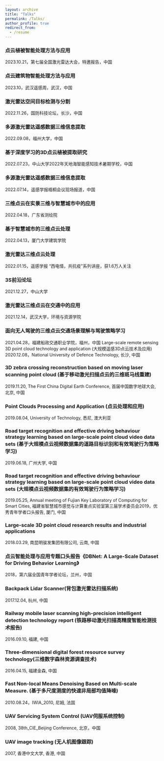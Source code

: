 ```yaml
---
layout: archive
title: "Talks"
permalink: /Talks/
author_profile: true
redirect_from:
  - /resume
---
```

<!--### 海峡两岸无线电科学与技术大会
2023.1，北京，中国
激光雷达空间目标检测与分割
2022.11.26，国防科技论坛，长沙，中国-->

### 点云植被智能处理方法与应用
2023.10.21，第七届全国激光雷达大会，特邀报告，中国
### 点云建筑物智能处理方法与应用
2023.10，武汉遥感周，武汉，中国
### 激光雷达空间目标检测与分割
2022.11.26，国防科技论坛，长沙，中国
### 多源激光雷达遥感数据三维信息提取
2022.09.08，福州大学，中国
### 基于深度学习的3D点云植被提取研究
2022.07.23，中山大学2022年天地海智能感知技术暑期学校，中国
### 多源激光雷达遥感数据三维信息提取
2022.07.14，遥感学报梧桐会议现场报道，中国
### 三维点云在实景三维与智慧城市中的应用
2022.04.18，广东省测绘院 
### 基于智慧城市的三维点云处理
2022.04.13，厦门大学建筑学院 
### 激光雷达三维点云处理
2022.01.15，遥感学报 “西电情，共抗疫”系列讲座，获1.6万人关注
### 3S前沿论坛
2021.12.27，中山大学
### 激光雷达三维点云在交通中的应用
2021.12.14，武汉大学，环境与资源学院
### 面向无人驾驶的三维点云交通场景理解与驾驶策略学习
2021.04.28，福建船政交通职业学院，福州，中国
Large-scale remote sensing 3D point cloud technology and application (大规模遥感3D点云技术及应用)
2020.12.08，National University of Defence Technology, 长沙, 中国
### 3D zebra crossing reconstruction based on moving laser scanning point cloud (基于移动激光扫描点云的三维斑马线重建)
2019.11.20, The First China Digital Earth Conference, 首届中国数字地球大会, 北京, 中国
### Point Clouds Processing and Application (点云处理和应用)
2019.08.04, University of Technology, 悉尼, 澳大利亚
### Road target recognition and effective driving behaviour strategy learning based on large-scale point cloud video data sets (基于大规模点云视频数据集的道路目标识别和有效驾驶行为策略学习)
2019.06.18, 广州大学, 中国
### Road target recognition and effective driving behaviour strategy learning based on large-scale point cloud video data sets (大规模点云视频数据集的有效驾驶行为策略学习)
2019.05.25, Annual meeting of Fujian Key Laboratory of Computing for Smart Cities, 福建省智慧城市感觉与计算重点实验室第三届学术委员会2019，优秀青年学者口头报告, 厦门, 中国
### Large-scale 3D point cloud research results and industrial applications
2018.03.29, 南昆明骏发集团有限公司, 云南, 中国
### 点云智能处理与应用专题口头报告《DBNet: A Large-Scale Dataset for Driving Behavior Learning》
2018，第六届全国青年学者论坛，兰州，中国
### Backpack Lidar Scanner(背包激光雷达扫描系统)
2017.12.04, 杭州, 中国
### Railway mobile laser scanning high-precision intelligent detection technology report (铁路移动激光扫描高精度智能检测技术报告)
2016.09.10, 福建, 中国
### Three-dimensional digital forest resource survey technology(三维数字森林资源调查技术)
2016.04.15, 福建金森, 中国
### Fast Non-local Means Denoising Based on Multi-scale Measure. (基于多尺度测度的快速非局部均值降噪)
2010.08.24，IWIA_2010, 尼姆, 法国
### UAV Servicing System Control (UAV伺服系统控制)
2008, 38th_CIE_Beijing Conference, 北京，中国
### UAV image tracking (无人机图像跟踪)
2007, 香港中文大学, 香港, 中国

<!--
|Data|Title|举办单位|地点|
| --------         | ------ | ------------------------------------------------------------ |------ |
| 2023.10.21         | 点云植被智能处理方法与应用 | 第七届全国激光雷达大会 |郑州，中国 |
| 2021.04.28         | 面向无人驾驶的三维点云交通场景理解与驾驶策略学习 | 福建船政交通职业学院 |福州，中国 |
| 2020.12.08         | Large-scale remote sensing 3D point cloud technology and application (大规模遥感3D点云技术及应用), |National University of Defence Technology |长沙, 中国 |
| 2019.11.20         | 3D zebra crossing reconstruction based on moving laser scanning point cloud (基于移动激光扫描点云的三维斑马线重建) | The First China Digital Earth Conference, 首届中国数字地球大会 |北京, 中国|
-->
